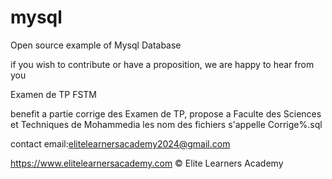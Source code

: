 # mysql
Open source example of Mysql Database

if you wish to contribute  or have a proposition, we  are happy to hear from you 

Examen de TP FSTM

benefit  a partie corrige des Examen de TP, propose a  Faculte des Sciences et Techniques de  Mohammedia 
les nom des fichiers s'appelle Corrige%.sql 


contact email:elitelearnersacademy2024@gmail.com

https://www.elitelearnersacademy.com
© Elite Learners  Academy
